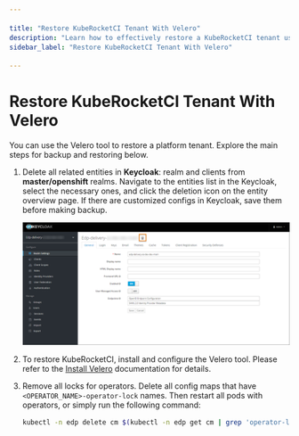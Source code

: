 ```yaml
---

title: "Restore KubeRocketCI Tenant With Velero"
description: "Learn how to effectively restore a KubeRocketCI tenant using Velero, including steps for deleting Keycloak entities and removing operator locks."
sidebar_label: "Restore KubeRocketCI Tenant With Velero"

---
```

<!-- markdownlint-disable MD025 -->

# Restore KubeRocketCI Tenant With Velero

<head>
  <link rel="canonical" href="https://docs.kuberocketci.io/docs/operator-guide/disaster-recovery/velero-restore-platform" />
</head>

You can use the Velero tool to restore a platform tenant. Explore the main steps for backup and restoring below.

1. Delete all related entities in **Keycloak**: realm and clients from **master/openshift** realms. Navigate to the entities list in the Keycloak, select the necessary ones, and click the deletion icon on the entity overview page.
    If there are customized configs in Keycloak, save them before making backup.

    ![Remove keycloak realm](../../assets/operator-guide/delete-keycloak-realm.png "Remove keycloak realm")

2. To restore KubeRocketCI, install and configure the Velero tool. Please refer to the [Install Velero](install-velero.md) documentation for details.

3. Remove all locks for operators. Delete all config maps that have `<OPERATOR_NAME>-operator-lock` names. Then restart all pods with operators, or simply run the following command:

    ```bash
    kubectl -n edp delete cm $(kubectl -n edp get cm | grep 'operator-lock' | awk '{print $1}')
    ```
